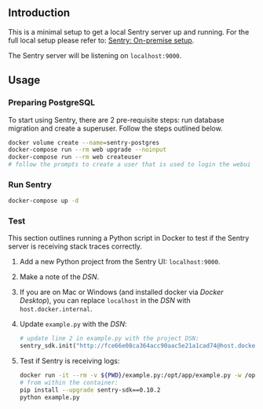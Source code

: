 ## Introduction
This is a minimal setup to get a local Sentry server up and running. For the
full local setup please refer to: [Sentry: On-premise
setup](https://github.com/getsentry/onpremise).

The Sentry server will be listening on `localhost:9000`.

## Usage

### Preparing PostgreSQL

To start using Sentry, there are 2 pre-requisite steps: run database migration
and create a superuser. Follow the steps outlined below.

```bash
docker volume create --name=sentry-postgres
docker-compose run --rm web upgrade --noinput
docker-compose run --rm web createuser
# follow the prompts to create a user that is used to login the webui
```

### Run Sentry

```bash
docker-compose up -d
```

### Test

This section outlines running a Python script in Docker to test if the Sentry
server is receiving stack traces correctly.

1. Add a new Python project from the Sentry UI: `localhost:9000`.

2. Make a note of the _DSN_.

3. If you are on Mac or Windows (and installed docker via _Docker Desktop_), you
   can replace `localhost` in the _DSN_ with `host.docker.internal`.

4. Update `example.py` with the _DSN_:

    ```python
    # update line 2 in example.py with the project DSN:
    sentry_sdk.init("http://fce66e08ca364acc90aac5e21a1cad74@host.docker.internal:9000/3")
    ```

5. Test if Sentry is receiving logs:

    ```bash
    docker run -it --rm -v ${PWD}/example.py:/opt/app/example.py -w /opt/app python:3.7-slim-stretch bash
    # from within the container:
    pip install --upgrade sentry-sdk==0.10.2
    python example.py
    ```
